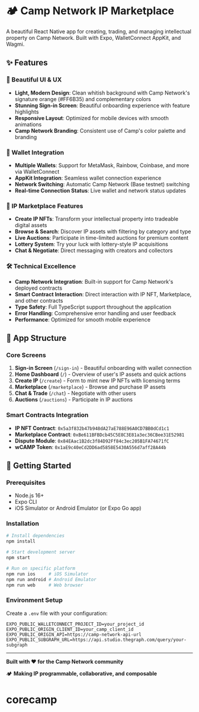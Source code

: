 # 🏕️ Camp Network IP Marketplace

A beautiful React Native app for creating, trading, and managing intellectual property on Camp Network. Built with Expo, WalletConnect AppKit, and Wagmi.

## ✨ Features

### 🎨 Beautiful UI & UX
- **Light, Modern Design**: Clean whitish background with Camp Network's signature orange (#FF6B35) and complementary colors
- **Stunning Sign-in Screen**: Beautiful onboarding experience with feature highlights
- **Responsive Layout**: Optimized for mobile devices with smooth animations
- **Camp Network Branding**: Consistent use of Camp's color palette and branding

### 🔗 Wallet Integration
- **Multiple Wallets**: Support for MetaMask, Rainbow, Coinbase, and more via WalletConnect
- **AppKit Integration**: Seamless wallet connection experience
- **Network Switching**: Automatic Camp Network (Base testnet) switching
- **Real-time Connection Status**: Live wallet and network status updates

### 💎 IP Marketplace Features
- **Create IP NFTs**: Transform your intellectual property into tradeable digital assets
- **Browse & Search**: Discover IP assets with filtering by category and type
- **Live Auctions**: Participate in time-limited auctions for premium content
- **Lottery System**: Try your luck with lottery-style IP acquisitions
- **Chat & Negotiate**: Direct messaging with creators and collectors

### 🛠 Technical Excellence
- **Camp Network Integration**: Built-in support for Camp Network's deployed contracts
- **Smart Contract Interaction**: Direct interaction with IP NFT, Marketplace, and other contracts
- **Type Safety**: Full TypeScript support throughout the application
- **Error Handling**: Comprehensive error handling and user feedback
- **Performance**: Optimized for smooth mobile experience

## 📱 App Structure

### Core Screens
1. **Sign-in Screen** (`/sign-in`) - Beautiful onboarding with wallet connection
2. **Home Dashboard** (`/`) - Overview of user's IP assets and quick actions
3. **Create IP** (`/create`) - Form to mint new IP NFTs with licensing terms
4. **Marketplace** (`/marketplace`) - Browse and purchase IP assets
5. **Chat & Trade** (`/chat`) - Negotiate with other users
6. **Auctions** (`/auctions`) - Participate in IP auctions

### Smart Contracts Integration
- **IP NFT Contract**: `0x5a3f832b47b948dA27aE788E96A0CD7BB0dCd1c1`
- **Marketplace Contract**: `0xBe611BFBDcb45C5E8C3E81a3ec36CBee31E52981`
- **Dispute Module**: `0x84EAac1B2dc3f84D92Ff84c3ec205B1FA74671fC`
- **wCAMP Token**: `0x1aE9c40eCd2DD6ad5858E5430A556d7aff28A44b`

## 🚀 Getting Started

### Prerequisites
- Node.js 16+
- Expo CLI
- iOS Simulator or Android Emulator (or Expo Go app)

### Installation
```bash
# Install dependencies
npm install

# Start development server
npm start

# Run on specific platform
npm run ios     # iOS Simulator
npm run android # Android Emulator
npm run web     # Web browser
```

### Environment Setup
Create a `.env` file with your configuration:
```env
EXPO_PUBLIC_WALLETCONNECT_PROJECT_ID=your_project_id
EXPO_PUBLIC_ORIGIN_CLIENT_ID=your_camp_client_id
EXPO_PUBLIC_ORIGIN_API=https://camp-network-api-url
EXPO_PUBLIC_SUBGRAPH_URL=https://api.studio.thegraph.com/query/your-subgraph
```

---

**Built with ❤️ for the Camp Network community**

🏕️ **Making IP programmable, collaborative, and composable**
# corecamp
